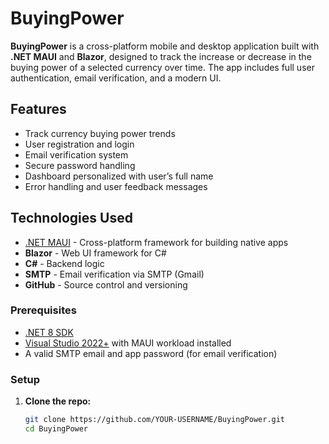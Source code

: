 # BuyingPower

**BuyingPower** is a cross-platform mobile and desktop application built with **.NET MAUI** and **Blazor**, 
designed to track the increase or decrease in the buying power of a selected currency over time. The app includes full user authentication, email verification, and a modern UI.

## Features

- Track currency buying power trends
- User registration and login
- Email verification system
- Secure password handling
- Dashboard personalized with user’s full name
- Error handling and user feedback messages

## Technologies Used

- [.NET MAUI](https://learn.microsoft.com/en-us/dotnet/maui/what-is-maui) - Cross-platform framework for building native apps
- **Blazor** - Web UI framework for C#
- **C#** - Backend logic
- **SMTP** - Email verification via SMTP (Gmail)
- **GitHub** - Source control and versioning

### Prerequisites

- [.NET 8 SDK](https://dotnet.microsoft.com/download/dotnet/8.0)
- [Visual Studio 2022+](https://visualstudio.microsoft.com/) with MAUI workload installed
- A valid SMTP email and app password (for email verification)

### Setup

1. **Clone the repo:**

   ```bash
   git clone https://github.com/YOUR-USERNAME/BuyingPower.git
   cd BuyingPower
